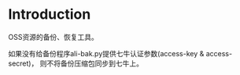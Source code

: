 # Introduction

OSS资源的备份、恢复工具。

如果没有给备份程序ali-bak.py提供七牛认证参数(access-key & access-secret)，
则不将备份压缩包同步到七牛上。
